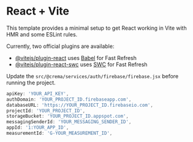 # React + Vite

This template provides a minimal setup to get React working in Vite with HMR and some ESLint rules.

Currently, two official plugins are available:

- [@vitejs/plugin-react](https://github.com/vitejs/vite-plugin-react/blob/main/packages/plugin-react/README.md) uses [Babel](https://babeljs.io/) for Fast Refresh
- [@vitejs/plugin-react-swc](https://github.com/vitejs/vite-plugin-react-swc) uses [SWC](https://swc.rs/) for Fast Refresh

Update the `src/@crema/services/auth/firebase/firebase.jsx` before running the project.

```jsx
apiKey: 'YOUR_API_KEY',
authDomain: 'YOUR_PROJECT_ID.firebaseapp.com',
databaseURL: 'https://YOUR_PROJECT_ID.firebaseio.com',
projectId: 'YOUR_PROJECT_ID',
storageBucket: 'YOUR_PROJECT_ID.appspot.com',
messagingSenderId: 'YOUR_MESSAGING_SENDER_ID',
appId: '1:YOUR_APP_ID',
measurementId: 'G-YOUR_MEASUREMENT_ID',
```